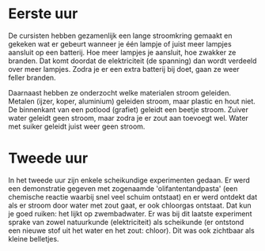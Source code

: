 # Eerste uur
De cursisten hebben gezamenlijk een lange stroomkring gemaakt en gekeken wat er gebeurt wanneer je één lampje of juist meer lampjes aansluit op een batterij. Hoe meer lampjes je aansluit, hoe zwakker ze branden. Dat komt doordat de elektriciteit (de spanning) dan wordt verdeeld over meer lampjes. Zodra je er een extra batterij bij doet, gaan ze weer feller branden.

Daarnaast hebben ze onderzocht welke materialen stroom geleiden. Metalen (ijzer, koper, aluminium) geleiden stroom, maar plastic en hout niet. De binnenkant van een potlood (grafiet) geleidt een beetje stroom. Zuiver water geleidt geen stroom, maar zodra je er zout aan toevoegt wel. Water met suiker geleidt juist weer geen stroom.

# Tweede uur
In het tweede uur zijn enkele scheikundige experimenten gedaan. Er werd een demonstratie gegeven met zogenaamde 'olifantentandpasta' (een chemische reactie waarbij snel veel schuim ontstaat) en er werd ontdekt dat als er stroom door water met zout gaat, er ook chloorgas ontstaat. Dat kun je goed ruiken: het lijkt op zwembadwater. Er was bij dit laatste experiment sprake van zowel natuurkunde (elektriciteit) als scheikunde (er ontstond een nieuwe stof uit het water en het zout: chloor). Dit was ook zichtbaar als kleine belletjes.
